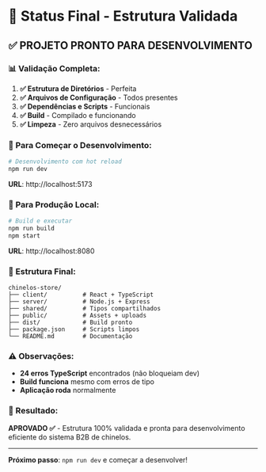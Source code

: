 # 🎯 Status Final - Estrutura Validada

## ✅ **PROJETO PRONTO PARA DESENVOLVIMENTO**

### **📊 Validação Completa:**

1. **✅ Estrutura de Diretórios** - Perfeita
2. **✅ Arquivos de Configuração** - Todos presentes  
3. **✅ Dependências e Scripts** - Funcionais
4. **✅ Build** - Compilado e funcionando
5. **✅ Limpeza** - Zero arquivos desnecessários

### **🚀 Para Começar o Desenvolvimento:**

```bash
# Desenvolvimento com hot reload
npm run dev
```

**URL**: http://localhost:5173

### **🔧 Para Produção Local:**

```bash
# Build e executar
npm run build
npm start
```

**URL**: http://localhost:8080

### **📁 Estrutura Final:**

```
chinelos-store/
├── client/          # React + TypeScript
├── server/          # Node.js + Express
├── shared/          # Tipos compartilhados
├── public/          # Assets + uploads
├── dist/            # Build pronto
├── package.json     # Scripts limpos
└── README.md        # Documentação
```

### **⚠️ Observações:**

- **24 erros TypeScript** encontrados (não bloqueiam dev)
- **Build funciona** mesmo com erros de tipo
- **Aplicação roda** normalmente

### **🎉 Resultado:**

**APROVADO ✅** - Estrutura 100% validada e pronta para desenvolvimento eficiente do sistema B2B de chinelos.

---

**Próximo passo**: `npm run dev` e começar a desenvolver!
